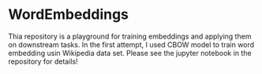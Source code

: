 # WordEmbeddings
Thia repository is a playground for training embeddings and applying them on downstream tasks. In the first attempt, I used CBOW model to train word embedding usin Wikipedia data set. Please see the jupyter notebook in the repository for details!
